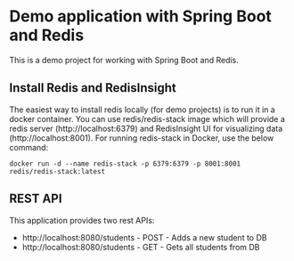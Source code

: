 # Demo application with Spring Boot and Redis 

This is a demo project for working with Spring Boot and Redis.

## Install Redis and RedisInsight
The easiest way to install redis locally (for demo projects) is to run it in a docker container. 
You can use redis/redis-stack image which will provide a redis server (http://localhost:6379) 
and RedisInsight UI for visualizing data (http://localhost:8001).
For running redis-stack in Docker, use the below command:

`docker run -d --name redis-stack -p 6379:6379 -p 8001:8001 redis/redis-stack:latest`

## REST API
This application provides two rest APIs:
* http://localhost:8080/students - POST - Adds a new student to DB
* http://localhost:8080/students - GET - Gets all students from DB